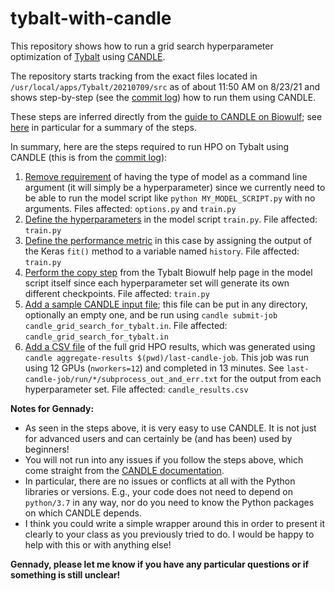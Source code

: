 # tybalt-with-candle

This repository shows how to run a grid search hyperparameter optimization of [Tybalt](https://hpc.nih.gov/apps/Tybalt.html) using [CANDLE](https://hpc.nih.gov/apps/candle).

The repository starts tracking from the exact files located in `/usr/local/apps/Tybalt/20210709/src` as of about 11:50 AM on 8/23/21 and shows step-by-step (see the [commit log](https://github.com/andrew-weisman/tybalt-with-candle/commits/main)) how to run them using CANDLE.

These steps are inferred directly from the [guide to CANDLE on Biowulf](https://hpc.nih.gov/apps/candle); see [here](https://hpc.nih.gov/apps/candle/#usage_summary) in particular for a summary of the steps.

In summary, here are the steps required to run HPO on Tybalt using CANDLE (this is from the [commit log](https://github.com/andrew-weisman/tybalt-with-candle/commits/main)):

1. [Remove requirement](https://github.com/andrew-weisman/tybalt-with-candle/commit/721b0f18a8636ad496091a3db7abd41b5a4e6ed8) of having the type of model as a command line argument (it will simply be a hyperparameter) since we currently need to be able to run the model script like `python MY_MODEL_SCRIPT.py` with no arguments. Files affected: `options.py` and `train.py`
1. [Define the hyperparameters](https://github.com/andrew-weisman/tybalt-with-candle/commit/801bfa9a5071b29da9f12d1854590e6fdc646080) in the model script `train.py`. File affected: `train.py`
1. [Define the performance metric](https://github.com/andrew-weisman/tybalt-with-candle/commit/84fbddd2105c0ff591de80016ec0616d8ae53e91) in this case by assigning the output of the Keras `fit()` method to a variable named `history`. File affected: `train.py`
1. [Perform the copy step](https://github.com/andrew-weisman/tybalt-with-candle/commit/84be9e9a9d42c3cda2e4fd1e39b7de72ec94e46c) from the Tybalt Biowulf help page in the model script itself since each hyperparameter set will generate its own different checkpoints. File affected: `train.py`
1. [Add a sample CANDLE input file](https://github.com/andrew-weisman/tybalt-with-candle/commit/2ad3086eeec6975fe3a74107d9d9c4ecde1507d2); this file can be put in any directory, optionally an empty one, and be run using `candle submit-job candle_grid_search_for_tybalt.in`. File affected: `candle_grid_search_for_tybalt.in`
1. [Add a CSV file](https://github.com/andrew-weisman/tybalt-with-candle/commit/903d92b8f0f8cfc11fe2f9ef7dea1ca7ceebb77b) of the full grid HPO results, which was generated using `candle aggregate-results $(pwd)/last-candle-job`. This job was run using 12 GPUs (`nworkers=12`) and completed in 13 minutes. See `last-candle-job/run/*/subprocess_out_and_err.txt` for the output from each hyperparameter set. File affected: `candle_results.csv`

**Notes for Gennady:**

* As seen in the steps above, it is very easy to use CANDLE. It is not just for advanced users and can certainly be (and has been) used by beginners!
* You will not run into any issues if you follow the steps above, which come straight from the [CANDLE documentation](https://hpc.nih.gov/apps/candle).
* In particular, there are no issues or conflicts at all with the Python libraries or versions. E.g., your code does not need to depend on `python/3.7` in any way, nor do you need to know the Python packages on which CANDLE depends.
* I think you could write a simple wrapper around this in order to present it clearly to your class as you previously tried to do. I would be happy to help with this or with anything else!

**Gennady, please let me know if you have any particular questions or if something is still unclear!**
